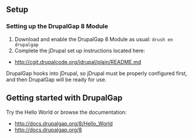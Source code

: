 ## Setup

### Setting up the DrupalGap 8 Module

1. Download and enable the DrupalGap 8 Module as usual: `drush en drupalgap`
2. Complete the jDrupal set up instructions located here:

- http://cgit.drupalcode.org/jdrupal/plain/README.md

DrupalGap hooks into jDrupal, so jDrupal must be properly configured first, and then DrupalGap will be ready for use.

## Getting started with DrupalGap

Try the Hello World or browse the documentation:

- http://docs.drupalgap.org/8/Hello_World
- http://docs.drupalgap.org/8
